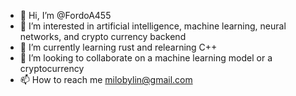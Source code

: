 - 👋 Hi, I’m @FordoA455
- 👀 I’m interested in artificial intelligence, machine learning, neural networks, and crypto currency backend
- 🌱 I’m currently learning rust and relearning C++
- 💞️ I’m looking to collaborate on a machine learning model or a cryptocurrency
- 📫 How to reach me milobylin@gmail.com

<!---
FordoA455/FordoA455 is a ✨ special ✨ repository because its `README.md` (this file) appears on your GitHub profile.
You can click the Preview link to take a look at your changes.
--->
